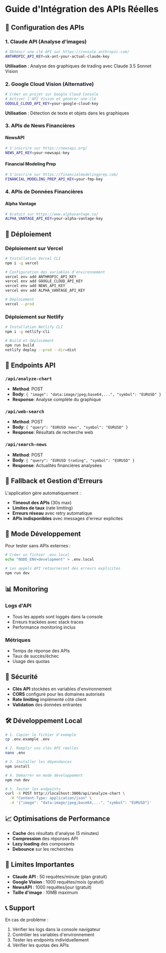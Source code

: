 # Guide d'Intégration des APIs Réelles

## 🔧 Configuration des APIs

### 1. Claude API (Analyse d'images)

```bash
# Obtenir une clé API sur https://console.anthropic.com/
ANTHROPIC_API_KEY=sk-ant-your-actual-claude-key
```

**Utilisation** : Analyse des graphiques de trading avec Claude 3.5 Sonnet Vision

### 2. Google Cloud Vision (Alternative)

```bash
# Créer un projet sur Google Cloud Console
# Activer l'API Vision et générer une clé
GOOGLE_CLOUD_API_KEY=your-google-cloud-key
```

**Utilisation** : Détection de texte et objets dans les graphiques

### 3. APIs de News Financières

#### NewsAPI
```bash
# S'inscrire sur https://newsapi.org/
NEWS_API_KEY=your-newsapi-key
```

#### Financial Modeling Prep
```bash
# S'inscrire sur https://financialmodelingprep.com/
FINANCIAL_MODELING_PREP_API_KEY=your-fmp-key
```

### 4. APIs de Données Financières

#### Alpha Vantage
```bash
# Gratuit sur https://www.alphavantage.co/
ALPHA_VANTAGE_API_KEY=your-alpha-vantage-key
```

## 🚀 Déploiement

### Déploiement sur Vercel

```bash
# Installation Vercel CLI
npm i -g vercel

# Configuration des variables d'environnement
vercel env add ANTHROPIC_API_KEY
vercel env add GOOGLE_CLOUD_API_KEY
vercel env add NEWS_API_KEY
vercel env add ALPHA_VANTAGE_API_KEY

# Déploiement
vercel --prod
```

### Déploiement sur Netlify

```bash
# Installation Netlify CLI
npm i -g netlify-cli

# Build et déploiement
npm run build
netlify deploy --prod --dir=dist
```

## 📡 Endpoints API

### `/api/analyze-chart`
- **Method**: POST
- **Body**: `{ "image": "data:image/jpeg;base64,...", "symbol": "EURUSD" }`
- **Response**: Analyse complète du graphique

### `/api/web-search`  
- **Method**: POST
- **Body**: `{ "query": "EURUSD news", "symbol": "EURUSD" }`
- **Response**: Résultats de recherche web

### `/api/search-news`
- **Method**: POST  
- **Body**: `{ "query": "EURUSD trading", "symbol": "EURUSD" }`
- **Response**: Actualités financières analysées

## 🔄 Fallback et Gestion d'Erreurs

L'application gère automatiquement :
- **Timeout des APIs** (30s max)
- **Limites de taux** (rate limiting)
- **Erreurs réseau** avec retry automatique
- **APIs indisponibles** avec messages d'erreur explicites

## 🧪 Mode Développement

Pour tester sans APIs externes :

```bash
# Créer un fichier .env.local
echo "NODE_ENV=development" > .env.local

# Les appels API retourneront des erreurs explicites
npm run dev
```

## 📊 Monitoring

### Logs d'API
- Tous les appels sont loggés dans la console
- Erreurs trackées avec stack traces
- Performance monitoring inclus

### Métriques
- Temps de réponse des APIs
- Taux de succès/échec
- Usage des quotas

## 🔐 Sécurité

- **Clés API** stockées en variables d'environnement
- **CORS** configuré pour les domaines autorisés
- **Rate limiting** implémenté côté client
- **Validation** des données entrantes

## 🛠️ Développement Local

```bash
# 1. Copier le fichier d'exemple
cp .env.example .env

# 2. Remplir vos clés API réelles
nano .env

# 3. Installer les dépendances
npm install

# 4. Démarrer en mode développement  
npm run dev

# 5. Tester les endpoints
curl -X POST http://localhost:3000/api/analyze-chart \
  -H "Content-Type: application/json" \
  -d '{"image": "data:image/jpeg;base64,...", "symbol": "EURUSD"}'
```

## 📈 Optimisations de Performance

- **Cache** des résultats d'analyse (5 minutes)
- **Compression** des réponses API
- **Lazy loading** des composants
- **Debounce** sur les recherches

## 🚨 Limites Importantes

- **Claude API** : 50 requêtes/minute (plan gratuit)
- **Google Vision** : 1000 requêtes/mois (gratuit)
- **NewsAPI** : 1000 requêtes/jour (gratuit)
- **Taille d'image** : 10MB maximum

## 📞 Support

En cas de problème :
1. Vérifier les logs dans la console navigateur
2. Contrôler les variables d'environnement
3. Tester les endpoints individuellement
4. Vérifier les quotas des APIs